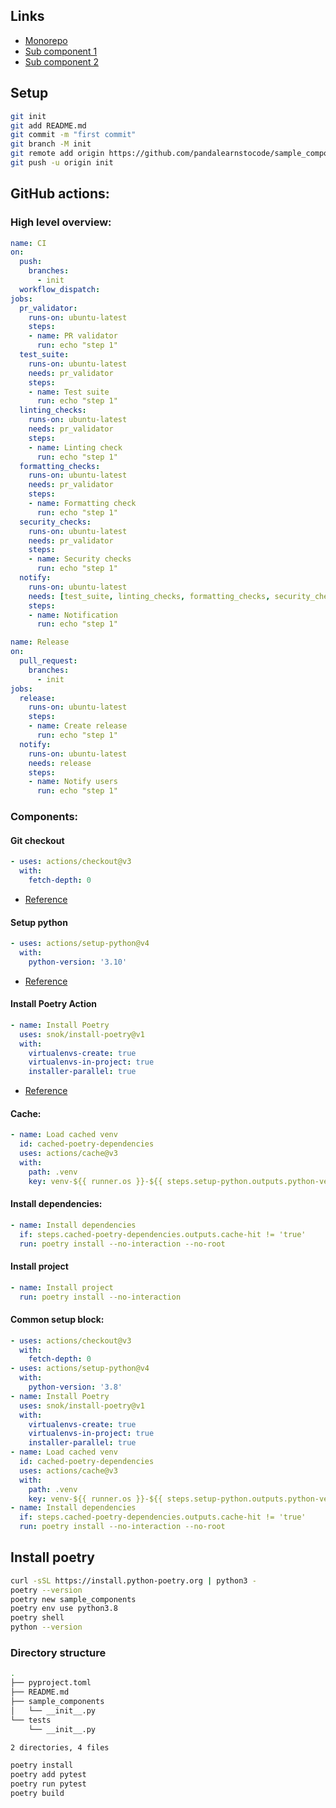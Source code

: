 ## __Links__

* [Monorepo](https://github.com/pandalearnstocode/sample_components)
* [Sub component 1](https://github.com/pandalearnstocode/sample_subcomponents_1)
* [Sub component 2](https://github.com/pandalearnstocode/sample_subcomponents_2)

## __Setup__
```bash
git init
git add README.md
git commit -m "first commit"
git branch -M init
git remote add origin https://github.com/pandalearnstocode/sample_components.git
git push -u origin init
```
## __GitHub actions:__

### __High level overview:__


```yml
name: CI
on:
  push:
    branches:
      - init
  workflow_dispatch:
jobs:
  pr_validator:
    runs-on: ubuntu-latest
    steps:
    - name: PR validator
      run: echo "step 1"
  test_suite:
    runs-on: ubuntu-latest
    needs: pr_validator
    steps:
    - name: Test suite
      run: echo "step 1"    
  linting_checks:
    runs-on: ubuntu-latest
    needs: pr_validator
    steps:
    - name: Linting check
      run: echo "step 1"
  formatting_checks:
    runs-on: ubuntu-latest
    needs: pr_validator
    steps:
    - name: Formatting check
      run: echo "step 1"
  security_checks:
    runs-on: ubuntu-latest
    needs: pr_validator
    steps:
    - name: Security checks
      run: echo "step 1"
  notify:
    runs-on: ubuntu-latest
    needs: [test_suite, linting_checks, formatting_checks, security_checks]
    steps:
    - name: Notification
      run: echo "step 1"
```


```yml
name: Release
on:
  pull_request:
    branches:
      - init
jobs:
  release:
    runs-on: ubuntu-latest
    steps:
    - name: Create release
      run: echo "step 1"
  notify:
    runs-on: ubuntu-latest
    needs: release
    steps:
    - name: Notify users
      run: echo "step 1"
```

### __Components:__

#### __Git checkout__

```yml
- uses: actions/checkout@v3
  with:
    fetch-depth: 0
```

* [Reference](https://github.com/actions/checkout)

#### __Setup python__

```yml
- uses: actions/setup-python@v4
  with:
    python-version: '3.10'
```

* [Reference](https://github.com/actions/setup-python)

#### __Install Poetry Action__

```yml
- name: Install Poetry
  uses: snok/install-poetry@v1
  with:
    virtualenvs-create: true
    virtualenvs-in-project: true
    installer-parallel: true
```

* [Reference](https://github.com/marketplace/actions/install-poetry-action)

#### __Cache:__

```yml
- name: Load cached venv
  id: cached-poetry-dependencies
  uses: actions/cache@v3
  with:
    path: .venv
    key: venv-${{ runner.os }}-${{ steps.setup-python.outputs.python-version }}-${{ hashFiles('**/poetry.lock') }}
```

#### __Install dependencies:__

```yml
- name: Install dependencies
  if: steps.cached-poetry-dependencies.outputs.cache-hit != 'true'
  run: poetry install --no-interaction --no-root
```

#### __Install project__

```yml
- name: Install project
  run: poetry install --no-interaction
```

#### __Common setup block:__

```yml
- uses: actions/checkout@v3
  with:
    fetch-depth: 0
- uses: actions/setup-python@v4
  with:
    python-version: '3.8'
- name: Install Poetry
  uses: snok/install-poetry@v1
  with:
    virtualenvs-create: true
    virtualenvs-in-project: true
    installer-parallel: true
- name: Load cached venv
  id: cached-poetry-dependencies
  uses: actions/cache@v3
  with:
    path: .venv
    key: venv-${{ runner.os }}-${{ steps.setup-python.outputs.python-version }}-${{ hashFiles('**/poetry.lock') }}
- name: Install dependencies
  if: steps.cached-poetry-dependencies.outputs.cache-hit != 'true'
  run: poetry install --no-interaction --no-root
```


## __Install poetry__

```bash
curl -sSL https://install.python-poetry.org | python3 -
poetry --version
poetry new sample_components
poetry env use python3.8
poetry shell
python --version
```

### __Directory structure__

```bash
.
├── pyproject.toml
├── README.md
├── sample_components
│   └── __init__.py
└── tests
    └── __init__.py

2 directories, 4 files
```

```bash
poetry install
poetry add pytest
poetry run pytest
poetry build
```